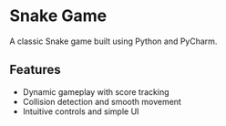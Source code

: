 #  Snake Game

A classic Snake game built using Python and PyCharm.

##  Features
- Dynamic gameplay with score tracking
- Collision detection and smooth movement
- Intuitive controls and simple UI
